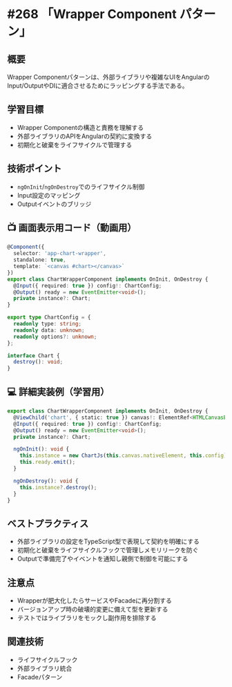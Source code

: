 # #268 「Wrapper Component パターン」

## 概要
Wrapper Componentパターンは、外部ライブラリや複雑なUIをAngularのInput/OutputやDIに適合させるためにラッピングする手法である。

## 学習目標
- Wrapper Componentの構造と責務を理解する
- 外部ライブラリのAPIをAngularの契約に変換する
- 初期化と破棄をライフサイクルで管理する

## 技術ポイント
- `ngOnInit`/`ngOnDestroy`でのライフサイクル制御
- Input設定のマッピング
- Outputイベントのブリッジ

## 📺 画面表示用コード（動画用）
```typescript
@Component({
  selector: 'app-chart-wrapper',
  standalone: true,
  template: `<canvas #chart></canvas>`
})
export class ChartWrapperComponent implements OnInit, OnDestroy {
  @Input({ required: true }) config!: ChartConfig;
  @Output() ready = new EventEmitter<void>();
  private instance?: Chart;
}
```

```typescript
export type ChartConfig = {
  readonly type: string;
  readonly data: unknown;
  readonly options?: unknown;
};
```

```typescript
interface Chart {
  destroy(): void;
}
```

## 💻 詳細実装例（学習用）
```typescript
export class ChartWrapperComponent implements OnInit, OnDestroy {
  @ViewChild('chart', { static: true }) canvas!: ElementRef<HTMLCanvasElement>;
  @Input({ required: true }) config!: ChartConfig;
  @Output() ready = new EventEmitter<void>();
  private instance?: Chart;

  ngOnInit(): void {
    this.instance = new ChartJs(this.canvas.nativeElement, this.config);
    this.ready.emit();
  }

  ngOnDestroy(): void {
    this.instance?.destroy();
  }
}
```

## ベストプラクティス
- 外部ライブラリの設定をTypeScript型で表現して契約を明確にする
- 初期化と破棄をライフサイクルフックで管理しメモリリークを防ぐ
- Outputで準備完了やイベントを通知し親側で制御を可能にする

## 注意点
- Wrapperが肥大化したらサービスやFacadeに再分割する
- バージョンアップ時の破壊的変更に備えて型を更新する
- テストではライブラリをモックし副作用を排除する

## 関連技術
- ライフサイクルフック
- 外部ライブラリ統合
- Facadeパターン
